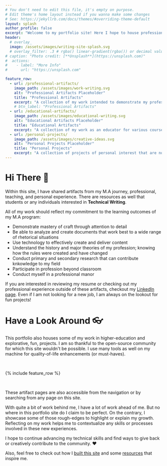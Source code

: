 ```yaml
---
# You don't need to edit this file, it's empty on purpose.
# Edit theme's home layout instead if you wanna make some changes
# See: https://jekyllrb.com/docs/themes/#overriding-theme-default
layout: splash
author_profile: false
excerpt: "Welcome to my portfolio site! Here I hope to house professional, educational, and fun projects I felt help me grow as an individual."
header:
  # overlay_
  image: /assets/images/writing-site-splash.svg
  # overlay_filter: .3 # rgba() linear-gradient(rgba()) or decimal value for black
# caption: "Photo credit: [**Unsplash**](https://unsplash.com)"
#  actions:
#    - label: "More Info"
#      url: "https://unsplash.com"

feature_row:
  - url: /professional-artifacts/
    image_path: /assets/images/work-writing.svg
    alt: "Professional Artifacts Placeholder"
    title: "Professional Artifacts"
    excerpt: "A collection of my work intended to demonstrate my professional skills"
    # btn_label: "Professional Artifacts"
  - url: /educational-artifacts/
    image_path: /assets/images/educational-writing.svg
    alt: "Educational Artifacts Placeholder"
    title: "Educational Artifacts"
    excerpt: "A collection of my work as an educator for various courses"
  - url: /personal-projects/
    image_path: /assets/images/creative-ideas.svg
    alt: "Personal Projects Placeholder"
    title: "Personal Projects"
    excerpt: "A collection of projects of personal interest that are noteworthy"
---
```


<!--<h1> Welcome to my Portfolio site!</h1>

<p>Here I hope to house professional, educational, and fun projects I felt help me grow as an individual.</p>-->

<!--<h1>Purpose</h1>-->
<h1>Hi There 👋</h1>

<p>Within this site, I have shared artifacts from my M.A journey, professional, teaching, and personal experience. There are resources as well that students or any individuals interested in <b>Technical Writing</b>.</p>

<p>All of my work should reflect my commitment to the learning outcomes of my M.A program:</p>

<ul>
<li>Demonstrate mastery of craft through attention to detail</li>

<li>Be able to analyze and create documents that work best to a wide range of rhetorical situations</li>

<li>Use technology to effectively create and deliver content</li>

<li>Understand the history and major theories of my profession; knowing how the rules were created and have changed</li>

<li>Conduct primary and secondary research that can contribute knkowledge to my field</li>

<li>Participate in profession beyond classroom</li>

<li>Conduct myself in a professional manor </li>
</ul>

<p>If you are interested in reviewing my resume or checking out my professional experience outside of these artifacts, checkout my <a href="https://www.linkedin.com/in/tanner-sullivan-184491121/?lipi=urn%3Ali%3Apage%3Ad_flagship3_feed%3B%2BWCNEXP5RjqwoVrS5yETYg%3D%3D" target="_blank">LinkedIn page</a>. Even if I am not looking for a new job, I am always on the lookout for fun projects!</p>

<h1> Have a Look Around 👓</h1>

<p> This portfolio also houses some of my work in higher-education and explorative, fun, projects. I am so thankful to the open-source community for which this site wouldn't be possible. I use many tools as well on my machine for quality-of-life enhancements (or must-haves).</p>

<br/>

{% include feature_row %}

<!--{% include figure image_path="/assets/images/professional-artifacts.png" alt="Placeholder image for professional artifacts link" caption="Review my professional work or projects that reflect skills valued by software documentation writers. " %}

{% include figure image_path="/assets/images/educational-artifacts.png" alt="Placeholder image for educational artifacts link" caption="Review my educational work or projects that reflect on my experience as an educator. " %}

{% include figure image_path="/assets/images/explorative-artifacts.png" alt="Placeholder image for explorative artifacts link" caption="Review some of my personal projects where I have a little fun." %}-->

<br/>

<p>These artifact pages are also accessible from the navigation or by searching from any page on this site. </p>

<p> With quite a bit of work behind me, I have a lot of work ahead of me. But no where in this portfolio site do I claim to be perfect. On the contrary, I showcase some of those rough-edges to highlight or explain my growth. Reflecting on my work helps me to contextualize any skills or processes involved in these new experiences.</p>

<p>I hope to continue advancing my technical skills and find ways to give back or creatively contribute to the community. ❤️</p>

<p> Also, feel free to check out how I <a href="#" target="_blank">built this site</a> and some <a href="#" target="_blank">resources</a> that inspire me.</p>

